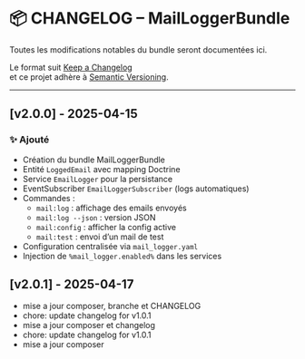 # 📦 CHANGELOG – MailLoggerBundle

Toutes les modifications notables du bundle seront documentées ici.

Le format suit [Keep a Changelog](https://keepachangelog.com/fr/1.0.0/)  
et ce projet adhère à [Semantic Versioning](https://semver.org/lang/fr/).

---

## [v2.0.0] - 2025-04-15

### ✨ Ajouté

- Création du bundle MailLoggerBundle
- Entité `LoggedEmail` avec mapping Doctrine
- Service `EmailLogger` pour la persistance
- EventSubscriber `EmailLoggerSubscriber` (logs automatiques)
- Commandes :
  - `mail:log` : affichage des emails envoyés
  - `mail:log --json` : version JSON
  - `mail:config` : afficher la config active
  - `mail:test` : envoi d’un mail de test
- Configuration centralisée via `mail_logger.yaml`
- Injection de `%mail_logger.enabled%` dans les services


## [v2.0.1] - 2025-04-17
- mise a jour composer, branche et CHANGELOG
- chore: update changelog for v1.0.1
- mise a jour composer et changelog
- chore: update changelog for v1.0.1
- mise a jour composer
